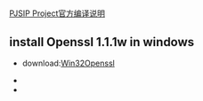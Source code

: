 
## 
[PJSIP Project官方编译说明](https://docs.pjsip.org/en/latest/get-started/windows/build_instructions.html#installing-openssl)


## install Openssl 1.1.1w in windows
- download:[Win32Openssl](https://slproweb.com/products/Win32OpenSSL.html)

- 

- 